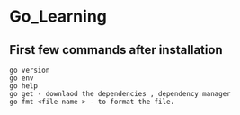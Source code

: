 # Go_Learning

## First few commands after installation

```
go version
go env
go help
go get - downlaod the dependencies , dependency manager
go fmt <file name > - to format the file.
```
